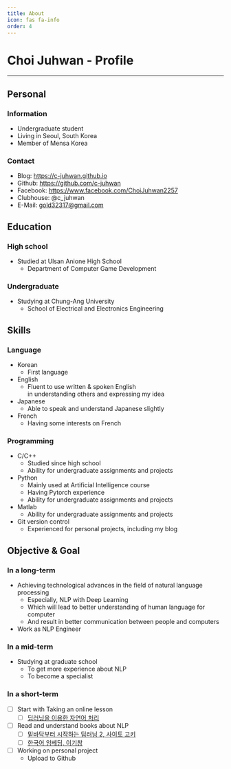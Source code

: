 ```yaml
---
title: About
icon: fas fa-info
order: 4
---
```


# Choi Juhwan - Profile
---
## Personal
### Information
- Undergraduate student
- Living in Seoul, South Korea
- Member of Mensa Korea

### Contact
- Blog: <https://c-juhwan.github.io>
- Github: <https://github.com/c-juhwan>
- Facebook: <https://www.facebook.com/ChoiJuhwan2257>
- Clubhouse: @c_juhwan
- E-Mail: <gold32317@gmail.com>

## Education
### High school
- Studied at Ulsan Anione High School
  - Department of Computer Game Development

### Undergraduate
- Studying at Chung-Ang University
  - School of Electrical and Electronics Engineering

## Skills
### Language
- Korean
  - First language
- English
  - Fluent to use written & spoken English <br>
    in understanding others and expressing my idea
- Japanese
  - Able to speak and understand Japanese slightly
- French
  - Having some interests on French

### Programming
- C/C++
  - Studied since high school
  - Ability for undergraduate assignments and projects
- Python
  - Mainly used at Artificial Intelligence course
  - Having Pytorch experience 
  - Ability for undergraduate assignments and projects
- Matlab
  - Ability for undergraduate assignments and projects
- Git version control
  - Experienced for personal projects, including my blog


## Objective & Goal
### In a long-term
- Achieving technological advances in the field of natural language processing
  - Especially, NLP with Deep Learning
  - Which will lead to better understanding of human language for computer
  - And result in better communication between people and computers
- Work as NLP Engineer

### In a mid-term
- Studying at graduate school   
  - To get more experience about NLP
  - To become a specialist

### In a short-term
- [ ] Start with Taking an online lesson
  - [ ] [딥러닝을 이용한 자연어 처리](https://www.edwith.org/deepnlp>)
- [ ] Read and understand books about NLP
  - [ ] [밑바닥부터 시작하는 딥러닝 2, 사이토 고키](http://www.kyobobook.co.kr/product/detailViewKor.laf?ejkGb=KOR&mallGb=KOR&barcode=9791162241745&orderClick=LEa&Kc=)
  - [ ] [한국어 임베딩, 이기창](http://www.kyobobook.co.kr/product/detailViewKor.laf?ejkGb=KOR&mallGb=KOR&barcode=9791161753508&orderClick=LEa&Kc=)
- [ ] Working on personal project
  -  Upload to Github
